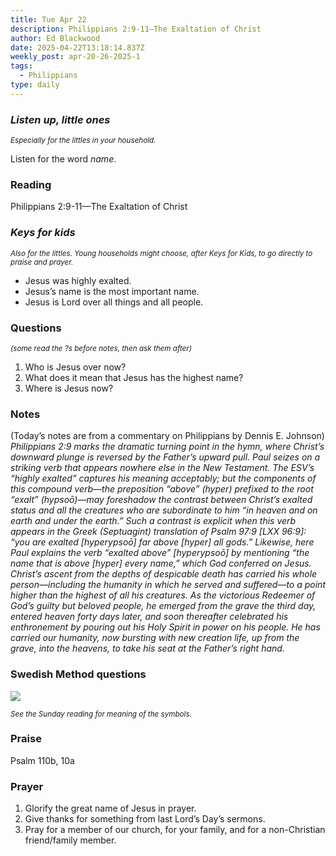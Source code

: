 ```yaml
---
title: Tue Apr 22
description: Philippians 2:9-11—The Exaltation of Christ
author: Ed Blackwood
date: 2025-04-22T13:18:14.837Z
weekly_post: apr-20-26-2025-1
tags:
  - Philippians
type: daily
---
```

### *Listen up, little ones*

<div><small><i>Especially for the littles in your household.</i></small></div>

Listen for the word *name*.

### Reading

Philippians 2:9-11—The Exaltation of Christ

### *Keys for kids*

<div><small><i>Also for the littles. Young households might choose, after Keys for Kids, to go directly to praise and prayer.</i></small></div>

* Jesus was highly exalted.
* Jesus’s name is the most important name.
* Jesus is Lord over all things and all people.

### Questions

<div><small><i>(some read the ?s before notes, then ask them after)</i></small></div>

1. Who is Jesus over now?
2. What does it mean that Jesus has the highest name?
3. Where is Jesus now?

### Notes

(Today’s notes are from a commentary on Philippians by Dennis E. Johnson)	 *Philippians 2:9 marks the dramatic turning point in the hymn, where Christ’s downward plunge is reversed by the Father’s upward pull. Paul seizes on a striking verb that appears nowhere else in the New Testament. The ESV’s “highly exalted” captures his meaning acceptably; but the components of this compound verb—the preposition “above” (hyper) prefixed to the root “exalt” (hypsoō)—may foreshadow the contrast between Christ’s exalted status and all the creatures who are subordinate to him “in heaven and on earth and under the earth.” Such a contrast is explicit when this verb appears in the Greek (Septuagint) translation of Psalm 97:9 \[LXX 96:9]: “you are exalted \[hyperypsoō] far above \[hyper] all gods.” Likewise, here Paul explains the verb “exalted above” \[hyperypsoō] by mentioning “the name that is above \[hyper] every name,” which God conferred on Jesus. Christ’s ascent from the depths of despicable death has carried his whole person—including the humanity in which he served and suffered—to a point higher than the highest of all his creatures. As the victorious Redeemer of God’s guilty but beloved people, he emerged from the grave the third day, entered heaven forty days later, and soon thereafter celebrated his enthronement by pouring out his Holy Spirit in power on his people. He has carried our humanity, now bursting with new creation life, up from the grave, into the heavens, to take his seat at the Father’s right hand.*

### Swedish Method questions

![](/static/img/family_worship_study_ed-swedish_questions.png)

<div><small><i>See the Sunday reading for meaning of the symbols.</i></small></div>

### Praise

P﻿salm 110b, 10a

### Prayer

1. Glorify the great name of Jesus in prayer.
2. Give thanks for something from last Lord’s Day’s sermons.
3. Pray for a member of our church, for your family, and for a non-Christian friend/family member.